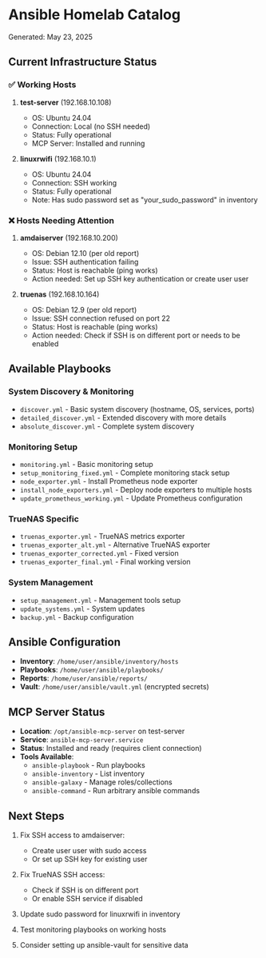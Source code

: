 # Ansible Homelab Catalog
Generated: May 23, 2025

## Current Infrastructure Status

### ✅ Working Hosts
1. **test-server** (192.168.10.108)
   - OS: Ubuntu 24.04
   - Connection: Local (no SSH needed)
   - Status: Fully operational
   - MCP Server: Installed and running

2. **linuxrwifi** (192.168.10.1)
   - OS: Ubuntu 24.04
   - Connection: SSH working
   - Status: Fully operational
   - Note: Has sudo password set as "your_sudo_password" in inventory

### ❌ Hosts Needing Attention
1. **amdaiserver** (192.168.10.200)
   - OS: Debian 12.10 (per old report)
   - Issue: SSH authentication failing
   - Status: Host is reachable (ping works)
   - Action needed: Set up SSH key authentication or create user user

2. **truenas** (192.168.10.164)
   - OS: Debian 12.9 (per old report)
   - Issue: SSH connection refused on port 22
   - Status: Host is reachable (ping works)
   - Action needed: Check if SSH is on different port or needs to be enabled

## Available Playbooks

### System Discovery & Monitoring
- `discover.yml` - Basic system discovery (hostname, OS, services, ports)
- `detailed_discover.yml` - Extended discovery with more details
- `absolute_discover.yml` - Complete system discovery

### Monitoring Setup
- `monitoring.yml` - Basic monitoring setup
- `setup_monitoring_fixed.yml` - Complete monitoring stack setup
- `node_exporter.yml` - Install Prometheus node exporter
- `install_node_exporters.yml` - Deploy node exporters to multiple hosts
- `update_prometheus_working.yml` - Update Prometheus configuration

### TrueNAS Specific
- `truenas_exporter.yml` - TrueNAS metrics exporter
- `truenas_exporter_alt.yml` - Alternative TrueNAS exporter
- `truenas_exporter_corrected.yml` - Fixed version
- `truenas_exporter_final.yml` - Final working version

### System Management
- `setup_management.yml` - Management tools setup
- `update_systems.yml` - System updates
- `backup.yml` - Backup configuration

## Ansible Configuration
- **Inventory**: `/home/user/ansible/inventory/hosts`
- **Playbooks**: `/home/user/ansible/playbooks/`
- **Reports**: `/home/user/ansible/reports/`
- **Vault**: `/home/user/ansible/vault.yml` (encrypted secrets)

## MCP Server Status
- **Location**: `/opt/ansible-mcp-server` on test-server
- **Service**: `ansible-mcp-server.service`
- **Status**: Installed and ready (requires client connection)
- **Tools Available**:
  - `ansible-playbook` - Run playbooks
  - `ansible-inventory` - List inventory
  - `ansible-galaxy` - Manage roles/collections
  - `ansible-command` - Run arbitrary ansible commands

## Next Steps
1. Fix SSH access to amdaiserver:
   - Create user user with sudo access
   - Or set up SSH key for existing user

2. Fix TrueNAS SSH access:
   - Check if SSH is on different port
   - Or enable SSH service if disabled

3. Update sudo password for linuxrwifi in inventory

4. Test monitoring playbooks on working hosts

5. Consider setting up ansible-vault for sensitive data